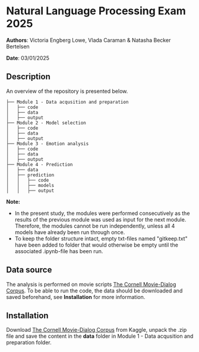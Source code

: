 # Natural Language Processing Exam 2025 

**Authors**: Victoria Engberg Lowe, Vlada Caraman & Natasha Becker Bertelsen

**Date**: 03/01/2025

## Description
An overview of the repository is presented below. 
```
├── Module 1 - Data acqusition and preparation     
│   ├── code
│   ├── data
│   ├── output
├── Module 2 - Model selection 
│   ├── code
│   ├── data
│   ├── output
├── Module 3 - Emotion analysis     
│   ├── code
│   ├── data
│   ├── output
├── Module 4 - Prediction 
│   ├── data
│   ├── prediction
│   │   ├── code
│   │   ├── models
│   │   ├── output 

```
**Note:** 
- In the present study, the modules were performed consecutively as the results of the previous module was used as input for the next module. Therefore, the modules cannot be run independently, unless all 4 models have already been run through once.
- To keep the folder structure intact, empty txt-files named "gitkeep.txt" have been added to folder that would otherwise be empty until the associated .ipynb-file has been run.

## Data source
The analysis is performed on movie scripts [The Cornell Movie-Dialog Corpus](https://www.cs.cornell.edu/~cristian/Cornell_Movie-Dialogs_Corpus.html?fbclid=IwZXh0bgNhZW0CMTAAAR3jsE2-wD4HZhTrzowavqA94a6IOpnn5qCSOcdRHJ2toVJawSuxDIVnjog_aem_jYxU3UnBmZPvVrUO6AyOCQ). To be able to run the code, the data should be downloaded and saved beforehand, see **Installation** for more information. 

## Installation
Download [The Cornell Movie-Dialog Corpus](https://www.kaggle.com/datasets/rajathmc/cornell-moviedialog-corpus?resource=download) from Kaggle, unpack the .zip file and save the content in the **data** folder in Module 1 - Data acqusition and preparation folder.

